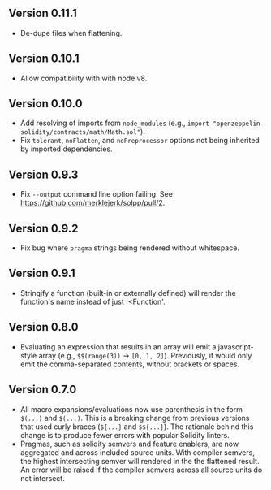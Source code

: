 ## Version 0.11.1
  - De-dupe files when flattening.

## Version 0.10.1
  - Allow compatibility with with node v8.

## Version 0.10.0
  - Add resolving of imports from `node_modules` (e.g., `import "openzeppelin-solidity/contracts/math/Math.sol"`).
  - Fix `tolerant`, `noFlatten`, and `noPreprocessor` options not being inherited
  by imported dependencies.

## Version 0.9.3
  - Fix `--output` command line option failing. See https://github.com/merklejerk/solpp/pull/2.

## Version 0.9.2
  - Fix bug where `pragma` strings being rendered without whitespace.

## Version 0.9.1
  - Stringify a function (built-in or externally defined) will render the
  function's name instead of just '<Function'.

## Version 0.8.0
  - Evaluating an expression that results in an array will emit a
  javascript-style array (e.g., `$$(range(3))` -> `[0, 1, 2]`). Previously, it
  would only emit the comma-separated contents, without brackets or spaces.

## Version 0.7.0
  - All macro expansions/evaluations now use parenthesis in the form
  `$(...)` and `$(...)`. This is a breaking change from previous versions that
  used curly braces (`${...}` and `$${...}`). The rationale behind this change
  is to produce fewer errors with popular Solidity linters.
  - Pragmas, such as solidity semvers and feature enablers, are now aggregated
  and across included source units. With compiler semvers, the highest
  intersecting semver will rendered in the the flattened result.
  An error will be raised if the compiler semvers across all source units do
  not intersect.
